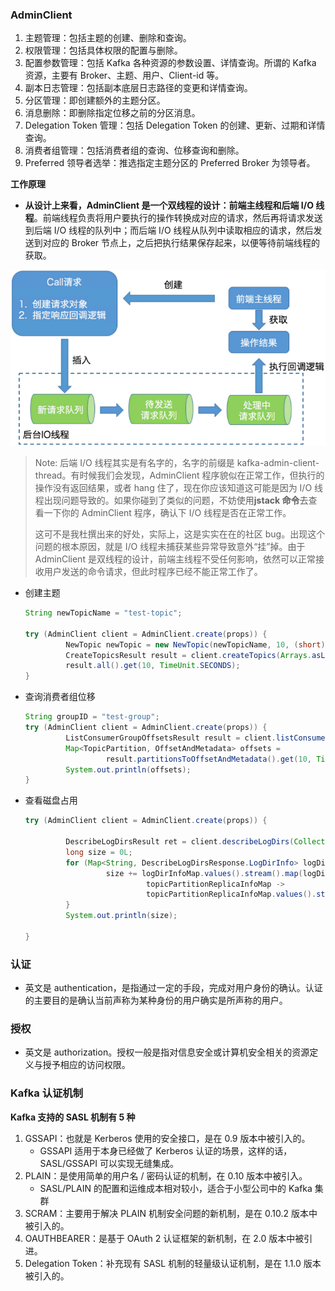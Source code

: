 ### AdminClient

1. 主题管理：包括主题的创建、删除和查询。
2. 权限管理：包括具体权限的配置与删除。
3. 配置参数管理：包括 Kafka 各种资源的参数设置、详情查询。所谓的 Kafka 资源，主要有 Broker、主题、用户、Client-id 等。
4. 副本日志管理：包括副本底层日志路径的变更和详情查询。
5. 分区管理：即创建额外的主题分区。
6. 消息删除：即删除指定位移之前的分区消息。
7. Delegation Token 管理：包括 Delegation Token 的创建、更新、过期和详情查询。
8. 消费者组管理：包括消费者组的查询、位移查询和删除。
9. Preferred 领导者选举：推选指定主题分区的 Preferred Broker 为领导者。

**工作原理**

- **从设计上来看，AdminClient 是一个双线程的设计：前端主线程和后端 I/O 线程**。前端线程负责将用户要执行的操作转换成对应的请求，然后再将请求发送到后端 I/O 线程的队列中；而后端 I/O 线程从队列中读取相应的请求，然后发送到对应的 Broker 节点上，之后把执行结果保存起来，以便等待前端线程的获取。

<img src="assets/image-20201102212707561.png" alt="image-20201102212707561" style="zoom:150%;" />

> Note: 后端 I/O 线程其实是有名字的，名字的前缀是  kafka-admin-client-thread。有时候我们会发现，AdminClient 程序貌似在正常工作，但执行的操作没有返回结果，或者 hang 住了，现在你应该知道这可能是因为 I/O 线程出现问题导致的。如果你碰到了类似的问题，不妨使用**jstack 命令**去查看一下你的 AdminClient 程序，确认下 I/O 线程是否在正常工作。
>
> 这可不是我杜撰出来的好处，实际上，这是实实在在的社区 bug。出现这个问题的根本原因，就是 I/O 线程未捕获某些异常导致意外“挂”掉。由于 AdminClient  是双线程的设计，前端主线程不受任何影响，依然可以正常接收用户发送的命令请求，但此时程序已经不能正常工作了。

- 创建主题

  ```java
  String newTopicName = "test-topic";
  
  try (AdminClient client = AdminClient.create(props)) {
           NewTopic newTopic = new NewTopic(newTopicName, 10, (short) 3);
           CreateTopicsResult result = client.createTopics(Arrays.asList(newTopic));
           result.all().get(10, TimeUnit.SECONDS);
  }
  ```

- 查询消费者组位移

  ```java
  String groupID = "test-group";
  try (AdminClient client = AdminClient.create(props)) {
           ListConsumerGroupOffsetsResult result = client.listConsumerGroupOffsets(groupID);
           Map<TopicPartition, OffsetAndMetadata> offsets = 
                    result.partitionsToOffsetAndMetadata().get(10, TimeUnit.SECONDS);
           System.out.println(offsets);
  }
  ```

- 查看磁盘占用

  ```java
  try (AdminClient client = AdminClient.create(props)) {
  
           DescribeLogDirsResult ret = client.describeLogDirs(Collections.singletonList(targetBrokerId)); // 指定 Broker id
           long size = 0L;
           for (Map<String, DescribeLogDirsResponse.LogDirInfo> logDirInfoMap : ret.all().get().values()) {
                    size += logDirInfoMap.values().stream().map(logDirInfo -> logDirInfo.replicaInfos).flatMap(
                             topicPartitionReplicaInfoMap ->
                             topicPartitionReplicaInfoMap.values().stream().map(replicaInfo -> replicaInfo.size)).mapToLong(Long::longValue).sum();
           }
           System.out.println(size);
  
  }
  ```

### 认证

- 英文是 authentication，是指通过一定的手段，完成对用户身份的确认。认证的主要目的是确认当前声称为某种身份的用户确实是所声称的用户。

### 授权

- 英文是 authorization。授权一般是指对信息安全或计算机安全相关的资源定义与授予相应的访问权限。

### Kafka 认证机制

**Kafka 支持的 SASL 机制有 5 种**

1. GSSAPI：也就是 Kerberos 使用的安全接口，是在 0.9 版本中被引入的。
   - GSSAPI 适用于本身已经做了 Kerberos 认证的场景，这样的话，SASL/GSSAPI 可以实现无缝集成。
2. PLAIN：是使用简单的用户名 / 密码认证的机制，在 0.10 版本中被引入。
   - SASL/PLAIN 的配置和运维成本相对较小，适合于小型公司中的 Kafka 集群
3. SCRAM：主要用于解决 PLAIN 机制安全问题的新机制，是在 0.10.2 版本中被引入的。
4. OAUTHBEARER：是基于 OAuth 2 认证框架的新机制，在 2.0 版本中被引进。
5. Delegation Token：补充现有 SASL 机制的轻量级认证机制，是在 1.1.0 版本被引入的。

